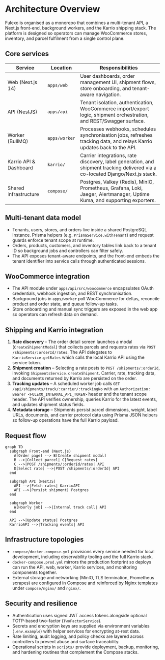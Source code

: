# Architecture Overview

Fulexo is organised as a monorepo that combines a multi-tenant API, a Next.js front-end, background workers, and the Karrio shipping stack. The platform is designed so operators can manage WooCommerce stores, inventory, and parcel fulfilment from a single control plane.

## Core services

| Service | Location | Responsibilities |
| --- | --- | --- |
| Web (Next.js 14) | `apps/web` | User dashboards, order management UI, shipment flows, store onboarding, and tenant-aware navigation. |
| API (NestJS) | `apps/api` | Tenant isolation, authentication, WooCommerce import/export logic, shipment orchestration, and REST/Swagger surface. |
| Worker (BullMQ) | `apps/worker` | Processes webhooks, schedules synchronisation jobs, refreshes tracking data, and relays Karrio updates back to the API. |
| Karrio API & Dashboard | `karrio/` | Carrier integrations, rate discovery, label generation, and shipment tracking delivered via a co-located Django/Next.js stack. |
| Shared infrastructure | `compose/` | Postgres, Valkey (Redis), MinIO, Prometheus, Grafana, Loki, Jaeger, Alertmanager, Uptime Kuma, and supporting exporters. |

## Multi-tenant data model

- Tenants, users, stores, and orders live inside a shared PostgreSQL instance. Prisma helpers (e.g. `PrismaService.withTenant`) and request guards enforce tenant scope at runtime.
- Orders, products, customers, and inventory tables link back to a tenant ID so background jobs and controllers can filter safely.
- The API exposes tenant-aware endpoints, and the front-end embeds the tenant identifier into service calls through authenticated sessions.

## WooCommerce integration

- The API module under `apps/api/src/woocommerce` encapsulates OAuth credentials, webhook ingestion, and REST synchronisation.
- Background jobs in `apps/worker` poll WooCommerce for deltas, reconcile product and order state, and queue follow-up tasks.
- Store onboarding and manual sync triggers are exposed in the web app so operators can refresh data on demand.

## Shipping and Karrio integration

1. **Rate discovery** – The order detail screen launches a modal (`CreateShipmentModal`) that collects parcels and requests rates via `POST /shipments/:orderId/rates`. The API delegates to `KarrioService.getRates` which calls the local Karrio API using the service token.
2. **Shipment creation** – Selecting a rate posts to `POST /shipments/:orderId`, invoking `ShipmentsService.createShipment`. Carrier, rate, tracking data, and documents returned by Karrio are persisted on the order.
3. **Tracking updates** – A scheduled worker job calls `GET /api/shipments/track/:carrier/:trackingNo` with an `Authorization: Bearer <FULEXO_INTERNAL_API_TOKEN>` header and the tenant scope header. The API verifies ownership, queries Karrio for the latest events, and updates shipment status fields.
4. **Metadata storage** – Shipments persist parcel dimensions, weight, label URLs, documents, and carrier protocol data using Prisma JSON helpers so follow-up operations have the full Karrio payload.

## Request flow

```mermaid
graph TD
  subgraph Front-end (Next.js)
    A[Order page] --> B[Create shipment modal]
    B -->|Collect parcel| C[Request rates]
    C -->|POST /shipments/:orderId/rates| API
    D[Select rate] -->|POST /shipments/:orderId| API
  end

  subgraph API (NestJS)
    API -->|Fetch rates| KarrioAPI
    API -->|Persist shipment| Postgres
  end

  subgraph Worker
    W[Hourly job] -->|Internal track call| API
  end

  API -->|Update status| Postgres
  KarrioAPI -->|Tracking events| API
```

## Infrastructure topologies

- `compose/docker-compose.yml` provisions every service needed for local development, including observability tooling and the full Karrio stack.
- `docker-compose.prod.yml` mirrors the production footprint so deploys can run the API, web, worker, Karrio services, and monitoring components together.
- External storage and networking (MinIO, TLS termination, Prometheus scrapes) are configured in Compose and reinforced by Nginx templates under `compose/nginx/` and `nginx/`.

## Security and resilience

- Authentication uses signed JWT access tokens alongside optional TOTP-based two-factor (`TwoFactorService`).
- Secrets and encryption keys are supplied via environment variables (`.env.example`) with helper services for encrypting at-rest data.
- Rate limiting, audit logging, and policy checks are layered across controllers to prevent abuse and surface traceability.
- Operational scripts in `scripts/` provide deployment, backup, monitoring, and hardening routines that complement the Compose stacks.
